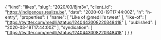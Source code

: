 {
  "kind": "likes",
  "slug": "2020/03/8jm3v",
  "client_id": "https://indigenous.realize.be",
  "date": "2020-03-19T17:44:00Z",
  "h": "h-entry",
  "properties": {
    "name": [
      "Like of @medlli's tweet"
    ],
    "like-of": [
      "https://twitter.com/medlli/status/1240443008220348418"
    ],
    "published": [
      "2020-03-19T17:44:00Z"
    ],
    "syndication": [
      "https://twitter.com/medlli/status/1240443008220348418"
    ]
  }
}
